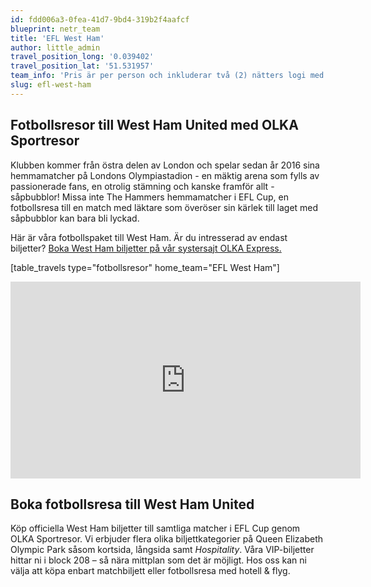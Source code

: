 ```yaml
---
id: fdd006a3-0fea-41d7-9bd4-319b2f4aafcf
blueprint: netr_team
title: 'EFL West Ham'
author: little_admin
travel_position_long: '0.039402'
travel_position_lat: '51.531957'
team_info: 'Pris är per person och inkluderar två (2) nätters logi med del i dubbelrum på 3*** hotell i London, frukost på hotellet samt matchbiljett på arenans kortsida. OBS! Priset som också inkluderar flyg är ett frånpris.'
slug: efl-west-ham
---
```

<h2>Fotbollsresor till West Ham United med OLKA Sportresor</h2>
<p>Klubben kommer från östra delen av London och spelar sedan år 2016 sina hemmamatcher på Londons Olympiastadion - en mäktig arena som fylls av passionerade fans, en otrolig stämning och kanske framför allt - såpbubblor! Missa inte The Hammers hemmamatcher i EFL Cup, en fotbollsresa till en match med läktare som överöser sin kärlek till laget med såpbubblor kan bara bli lyckad.</p>
<p>Här är våra fotbollspaket till West Ham. Är du intresserad av endast biljetter? <a href="https://www.olkaexpress.se/fotbollsbiljetter/efl-cup-england/london/west-ham-united">Boka West Ham biljetter på vår systersajt OLKA Express.</a></p>
<p>[table_travels type="fotbollsresor" home_team="EFL West Ham"]</p>
<p><iframe width="560" height="315" src="https://www.youtube.com/embed/Kn7NGJezKSQ" frameborder="0" allow="accelerometer; autoplay; clipboard-write; encrypted-media; gyroscope; picture-in-picture" allowfullscreen></iframe></p>
<h2>Boka fotbollsresa till West Ham United</h2>
<p>Köp officiella West Ham biljetter till samtliga matcher i EFL Cup genom OLKA Sportresor. Vi erbjuder flera olika biljettkategorier på Queen Elizabeth Olympic Park såsom kortsida, långsida samt <em>Hospitality</em>. Våra VIP-biljetter hittar ni i block 208 – så nära mittplan som det är möjligt. Hos oss kan ni välja att köpa enbart matchbiljett eller fotbollsresa med hotell &amp; flyg.</p>
